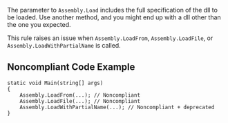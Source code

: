The parameter to `Assembly.Load` includes the full specification of the dll to be loaded. Use another method, and you might end up with a dll other than the one you expected.
 
This rule raises an issue when `Assembly.LoadFrom`, `Assembly.LoadFile`, or `Assembly.LoadWithPartialName` is called.
 
## Noncompliant Code Example

    static void Main(string[] args)
    {
        Assembly.LoadFrom(...); // Noncompliant
        Assembly.LoadFile(...); // Noncompliant
        Assembly.LoadWithPartialName(...); // Noncompliant + deprecated
    }